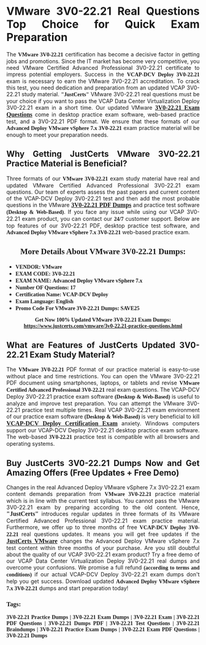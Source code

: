 <h1 style="text-align: justify;"><strong>VMware 3V0-22.21 Real Questions Top Choice for Quick Exam Preparation</strong></h1>

<p style="text-align: justify;">The <span style="font-family:Georgia,serif;"><strong>VMware 3V0-22.21</strong></span> certification has become a decisive factor in getting jobs and promotions. Since the IT market has become very competitive, you need VMware Certified Advanced Professional 3V0-22.21 certificate to impress potential employers. Success in the <span style="font-family:Georgia,serif;"><strong>VCAP-DCV Deploy 3V0-22.21</strong></span> exam is necessary to earn the VMware 3V0-22.21 accreditation. To crack this test, you need dedication and preparation from an updated VCAP 3V0-22.21 study material. <span style="font-size:14px;"><span style="font-family:Georgia,serif;"><strong>"JustCerts"</strong></span></span> VMware 3V0-22.21 real questions must be your choice if you want to pass the VCAP Data Center Virtualization Deploy 3V0-22.21 exam in a short time. Our updated VMware <a href="https://www.justcerts.com/vmware/3v0-22.21-practice-questions.html"><span style="font-size:16px;"><span style="font-family:Georgia,serif;"><strong>3V0-22.21 Exam Questions</strong></span></span></a> come in desktop practice exam software, web-based practice test, and a 3V0-22.21 PDF format. We ensure that these formats of our <span style="font-family:Georgia,serif;"><strong>Advanced Deploy VMware vSphere 7.x 3V0-22.21</strong></span> exam practice material will be enough to meet your preparation needs.</p>

<h2 style="text-align: justify;"><strong>Why Getting JustCerts VMware 3V0-22.21 Practice Material is Beneficial?</strong></h2>

<p style="text-align: justify;">Three formats of our <span style="font-family:Georgia,serif;"><strong>VMware 3V0-22.21</strong></span> exam study material have real and updated VMware Certified Advanced Professional 3V0-22.21 exam questions. Our team of experts assess the past papers and current content of the VCAP-DCV Deploy 3V0-22.21 test and then add the most probable questions in the VMware <a href="https://www.justcerts.com/vmware/3v0-22.21-practice-questions.html"><span style="font-size:16px;"><span style="font-family:Georgia,serif;"><strong>3V0-22.21 PDF Dumps</strong></span></span></a> and practice test software <span style="font-family:Georgia,serif;"><strong>(Desktop & Web-Based)</strong></span>. If you face any issue while using our VCAP 3V0-22.21 exam product, you can contact our <span style="font-family:Georgia,serif;"><strong>24/7</strong></span> customer support. Below are top features of our 3V0-22.21 PDF, desktop practice test software, and <span style="font-family:Georgia,serif;"><strong>Advanced Deploy VMware vSphere 7.x 3V0-22.21</strong></span> web-based practice exam.</p>

<h2 style="text-align: center;"><strong><span style="font-family:Georgia,serif;">More Details About VMware 3V0-22.21 Dumps:</span></strong></h2>

<ul>
	<li style="text-align: justify;"><span style="font-size:14px;"><span style="font-family:Georgia,serif;"><strong>VENDOR: VMware</strong></span></span></li>
	<li style="text-align: justify;"><span style="font-size:14px;"><span style="font-family:Georgia,serif;"><strong>EXAM CODE: 3V0-22.21</strong></span></span></li>
	<li style="text-align: justify;"><span style="font-size:14px;"><span style="font-family:Georgia,serif;"><strong>EXAM NAME: Advanced Deploy VMware vSphere 7.x</strong></span></span></li>
	<li style="text-align: justify;"><span style="font-size:14px;"><span style="font-family:Georgia,serif;"><strong>Number OF Questions: 17</strong></span></span></li>
	<li style="text-align: justify;"><span style="font-size:14px;"><span style="font-family:Georgia,serif;"><strong>Certification Name: VCAP-DCV Deploy</strong></span></span></li>
	<li style="text-align: justify;"><span style="font-size:14px;"><span style="font-family:Georgia,serif;"><strong>Exam Language: English</strong></span></span></li>
	<li style="text-align: justify;"><span style="font-size:14px;"><span style="font-family:Georgia,serif;"><strong>Promo Code For VMware 3V0-22.21 Dumps: SAVE25</strong></span></span></li>
</ul>

<p style="text-align: center;"><strong><span style="font-family:Georgia,serif;"><span style="font-size:14px;">Get Now 100% Updated VMware 3V0-22.21 Exam Dumps:</span> <a href="https://www.justcerts.com/vmware/3v0-22.21-practice-questions.html">https://www.justcerts.com/vmware/3v0-22.21-practice-questions.html</a></span></strong></p>

<h2 style="text-align: justify;"><strong>What are Features of JustCerts Updated 3V0-22.21 Exam Study Material?</strong></h2>

<p style="text-align: justify;">The <span style="font-family:Georgia,serif;"><strong>VMware 3V0-22.21</strong></span> PDF format of our practice material is easy-to-use without place and time restrictions. You can open the VMware 3V0-22.21 PDF document using smartphones, laptops, or tablets and revise <span style="font-family:Georgia,serif;"><strong>VMware Certified Advanced Professional 3V0-22.21</strong></span> real exam questions. The VCAP-DCV Deploy 3V0-22.21 practice exam software <span style="font-family:Georgia,serif;"><strong>(Desktop & Web-Based)</strong></span> is useful to analyze and improve test preparation. You can attempt the VMware 3V0-22.21 practice test multiple times. Real VCAP 3V0-22.21 exam environment of our practice exam software <span style="font-family:Georgia,serif;"><strong>(Desktop & Web-Based)</strong></span> is very beneficial to kill <a href="https://www.justcerts.com/vmware/vcap-certification-exams.html"><span style="font-size:16px;"><span style="font-family:Georgia,serif;"><strong>VCAP-DCV Deploy Certification Exam</strong></span></span></a> anxiety. Windows computers support our VCAP-DCV Deploy 3V0-22.21 desktop practice exam software. The web-based <span style="font-family:Georgia,serif;"><strong>3V0-22.21 </strong></span> practice test is compatible with all browsers and operating systems.</p>

<h2 style="text-align: justify;"><strong>Buy JustCerts 3V0-22.21 Dumps Now and Get Amazing Offers (Free Updates + Free Demo)</strong></h2>

<p style="text-align: justify;">Changes in the real Advanced Deploy VMware vSphere 7.x 3V0-22.21 exam content demands preparation from <span style="font-family:Georgia,serif;"><strong>VMware 3V0-22.21</strong></span> practice material which is in line with the current test syllabus. You cannot pass the VMware 3V0-22.21 exam by preparing according to the old content. Hence, <span style="font-size:16px;"><span style="font-family:Georgia,serif;"><strong>"JustCerts"</strong></span></span> introduces regular updates in three formats of its VMware Certified Advanced Professional 3V0-22.21 exam practice material. Furthermore, we offer up to three months of free <span style="font-family:Georgia,serif;"><strong>VCAP-DCV Deploy 3V0-22.21 </strong></span>real questions updates. It means you will get free updates if the <a href="https://www.justcerts.com/vmware-certification-exams.html"><span style="font-size:16px;"><span style="font-family:Georgia,serif;"><strong>JustCerts VMware</strong></span></span></a> changes the Advanced Deploy VMware vSphere 7.x test content within three months of your purchase. Are you still doubtful about the quality of our VCAP 3V0-22.21 exam product? Try a free demo of our VCAP Data Center Virtualization Deploy 3V0-22.21 real dumps and overcome your confusions. We promise a full refund <span style="font-family:Georgia,serif;"><strong>(according to terms and conditions)</strong></span> if our actual VCAP-DCV Deploy 3V0-22.21 exam dumps don't help you get success. Download updated <span style="font-family:Georgia,serif;"><strong>Advanced Deploy VMware vSphere 7.x 3V0-22.21</strong></span> dumps and start preparation today!</p>

<h3 style="text-align: justify;"><span style="font-family:Georgia,serif;"><strong>Tags:</strong></span></h3>

<p style="text-align: justify;"><span style="font-family:Georgia,serif;"><strong>3V0-22.21 Practice Dumps | 3V0-22.21 Exam Dumps | 3V0-22.21 Exam | 3V0-22.21 PDF Questions | 3V0-22.21 Dumps PDF | 3V0-22.21 Test Questions | 3V0-22.21 Braindumps | 3V0-22.21 Practice Exam Dumps | 3V0-22.21 Exam PDF Questions | 3V0-22.21 Dumps</strong></span></p>
